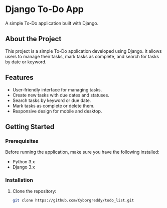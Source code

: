 # Django To-Do App

A simple To-Do application built with Django.

## About the Project

This project is a simple To-Do application developed using Django. It allows users to manage their tasks, mark tasks as complete, and search for tasks by date or keyword.

## Features

- User-friendly interface for managing tasks.
- Create new tasks with due dates and statuses.
- Search tasks by keyword or due date.
- Mark tasks as complete or delete them.
- Responsive design for mobile and desktop.

## Getting Started

### Prerequisites

Before running the application, make sure you have the following installed:

- Python 3.x
- Django 3.x

### Installation

1. Clone the repository:

   ```bash
   git clone https://github.com/Cyborgreddy/todo_list.git

